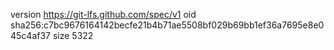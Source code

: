 version https://git-lfs.github.com/spec/v1
oid sha256:c7bc9676164142becfe21b4b71ae5508bf029b69bb1ef36a7695e8e045c4af37
size 5322
